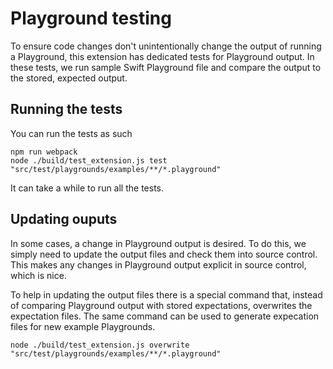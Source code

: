 
# Playground testing

To ensure code changes don't unintentionally change the output of running a Playground, this extension has dedicated tests for Playground output. In these tests, we run sample Swift Playground file and compare the output to the stored, expected output. 

## Running the tests

You can run the tests as such

    npm run webpack
    node ./build/test_extension.js test "src/test/playgrounds/examples/**/*.playground"

It can take a while to run all the tests.

## Updating ouputs

In some cases, a change in Playground output is desired. To do this, we simply need to update the output files and check them into source control. This makes any changes in Playground output explicit in source control, which is nice.

To help in updating the output files there is a special command that, instead of comparing Playground output with stored expectations, overwrites the expectation files. The same command can be used to generate expecation files for new example Playgrounds.

    node ./build/test_extension.js overwrite "src/test/playgrounds/examples/**/*.playground"
